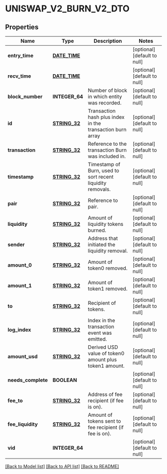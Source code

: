 # UNISWAP_V2_BURN_V2_DTO

## Properties
Name | Type | Description | Notes
------------ | ------------- | ------------- | -------------
**entry_time** | [**DATE_TIME**](DATE_TIME.md) |  | [optional] [default to null]
**recv_time** | [**DATE_TIME**](DATE_TIME.md) |  | [optional] [default to null]
**block_number** | **INTEGER_64** | Number of block in which entity was recorded. | [optional] [default to null]
**id** | [**STRING_32**](STRING_32.md) | Transaction hash plus index in the transaction burn array | [optional] [default to null]
**transaction** | [**STRING_32**](STRING_32.md) | Reference to the transaction Burn was included in. | [optional] [default to null]
**timestamp** | [**STRING_32**](STRING_32.md) | Timestamp of Burn, used to sort recent liquidity removals. | [optional] [default to null]
**pair** | [**STRING_32**](STRING_32.md) | Reference to pair. | [optional] [default to null]
**liquidity** | [**STRING_32**](STRING_32.md) | Amount of liquidity tokens burned. | [optional] [default to null]
**sender** | [**STRING_32**](STRING_32.md) | Address that initiated the liquidity removal. | [optional] [default to null]
**amount_0** | [**STRING_32**](STRING_32.md) | Amount of token0 removed. | [optional] [default to null]
**amount_1** | [**STRING_32**](STRING_32.md) | Amount of token1 removed. | [optional] [default to null]
**to** | [**STRING_32**](STRING_32.md) | Recipient of tokens. | [optional] [default to null]
**log_index** | [**STRING_32**](STRING_32.md) | Index in the transaction event was emitted. | [optional] [default to null]
**amount_usd** | [**STRING_32**](STRING_32.md) | Derived USD value of token0 amount plus token1 amount. | [optional] [default to null]
**needs_complete** | **BOOLEAN** |  | [optional] [default to null]
**fee_to** | [**STRING_32**](STRING_32.md) | Address of fee recipient (if fee is on). | [optional] [default to null]
**fee_liquidity** | [**STRING_32**](STRING_32.md) | Amount of tokens sent to fee recipient (if fee is on). | [optional] [default to null]
**vid** | **INTEGER_64** |  | [optional] [default to null]

[[Back to Model list]](../README.md#documentation-for-models) [[Back to API list]](../README.md#documentation-for-api-endpoints) [[Back to README]](../README.md)



